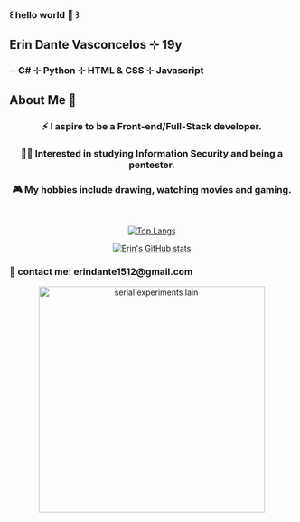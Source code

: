 ### ꒰ hello world 🍄 ꒱

<!--
**voidnire/voidnire** is a ✨ _special_ ✨ repository because its `README.md` (this file) appears on your GitHub profile.

Here are some ideas to get you started:

- 🔭 I’m currently working on ...
- 🌱 I’m currently learning ...
- 👯 I’m looking to collaborate on ...
- 🤔 I’m looking for help with ...
- 💬 Ask me about ...
- 📫 How to reach me: ...
- 😄 Pronouns: ...
- ⚡ Fun fact: ...
-->

<h2>Erin Dante Vasconcelos ⊹ 19y</h2>

<h3><b> ─ C# ⊹ Python ⊹ HTML & CSS ⊹ Javascript </b></h3>

<h2>About Me 🚀</h2>
<div  align="center"><h3>⚡ I aspire to be a Front-end/Full-Stack developer.</h3></div>
<div  align="center"><h3>👨‍💻 Interested in studying Information Security and being a pentester.</h3></div>
<div  align="center"><h3>🎮 My hobbies include drawing, watching movies and gaming.</h3></div>

</br>


<div align="center">
  
  
[![Top Langs](https://github-readme-stats.vercel.app/api/top-langs/?username=voidnire&layout=compact&theme=dracula)](https://github.com/voidnire/github-readme-stats)

[![Erin's GitHub stats](https://github-readme-stats.vercel.app/api?username=voidnire&theme=dracula)](https://github.com/voidnire/github-readme-stats)
  
  
</div>

                                                            

 <h3>💬 contact me: erindante1512@gmail.com </h3>




<div align="center">
 <img src="https://komarev.com/ghpvc/?username=voidnire&style=flat-square&color=blue" alt=""/>
</div>
<div align="center">
  <img src="https://i.pinimg.com/originals/68/dc/2e/68dc2e604b08ef695cbec6e93d41ba53.gif" width="400" alt="serial experiments lain"/>
</div>
